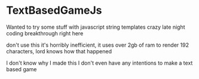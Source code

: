 # TextBasedGameJs
Wanted to try some stuff with javascript string templates
crazy late night coding breakthrough right here

don't use this it's horribly inefficient, it uses over 2gb of ram to render 192 characters, lord knows how that happened

I don't know why I made this I don't even have any intentions to make a text based game

